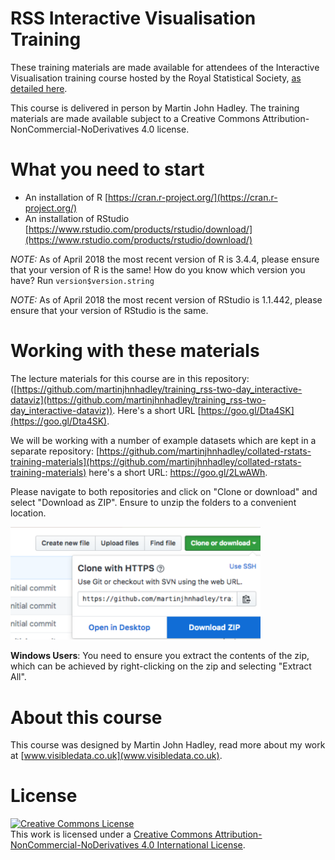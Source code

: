 # RSS Interactive Visualisation Training

These training materials are made available for attendees of the Interactive Visualisation training course hosted by the Royal Statistical Society, [as detailed here](https://events.rss.org.uk/rss/frontend/reg/thome.csp?pageID=48391&ef_sel_menu=972&eventID=161).

This course is delivered in person by Martin John Hadley. The training materials are made available subject to a Creative Commons Attribution-NonCommercial-NoDerivatives 4.0 license.

# What you need to start

- An installation of R [https://cran.r-project.org/](https://cran.r-project.org/)
- An installation of RStudio [https://www.rstudio.com/products/rstudio/download/](https://www.rstudio.com/products/rstudio/download/)

*NOTE:* As of April 2018 the most recent version of R is 3.4.4, please ensure that your version of R is the same! How do you know which version you have? Run `version$version.string`

*NOTE:* As of April 2018 the most recent version of RStudio is 1.1.442, please ensure that your version of RStudio is the same. 

# Working with these materials

The lecture materials for this course are in this repository: ([https://github.com/martinjhnhadley/training_rss-two-day_interactive-dataviz](https://github.com/martinjhnhadley/training_rss-two-day_interactive-dataviz)). Here's a short URL [https://goo.gl/Dta4SK](https://goo.gl/Dta4SK).

We will be working with a number of example datasets which are kept in a separate repository: [https://github.com/martinjhnhadley/collated-rstats-training-materials](https://github.com/martinjhnhadley/collated-rstats-training-materials) here's a short URL: https://goo.gl/2LwAWh.

Please navigate to both repositories and click on "Clone or download" and select "Download as ZIP". Ensure to unzip the folders to a convenient location.

<img src="/download-repo.png" width="400">

**Windows Users**: You need to ensure you extract the contents of the zip, which can be achieved by right-clicking on the zip and selecting "Extract All".

# About this course

This course was designed by Martin John Hadley, read more about my work at [www.visibledata.co.uk](www.visibledata.co.uk).

# License

<a rel="license" href="http://creativecommons.org/licenses/by-nc-nd/4.0/"><img alt="Creative Commons License" style="border-width:0" src="https://i.creativecommons.org/l/by-nc-nd/4.0/88x31.png" /></a><br />This work is licensed under a <a rel="license" href="http://creativecommons.org/licenses/by-nc-nd/4.0/">Creative Commons Attribution-NonCommercial-NoDerivatives 4.0 International License</a>.